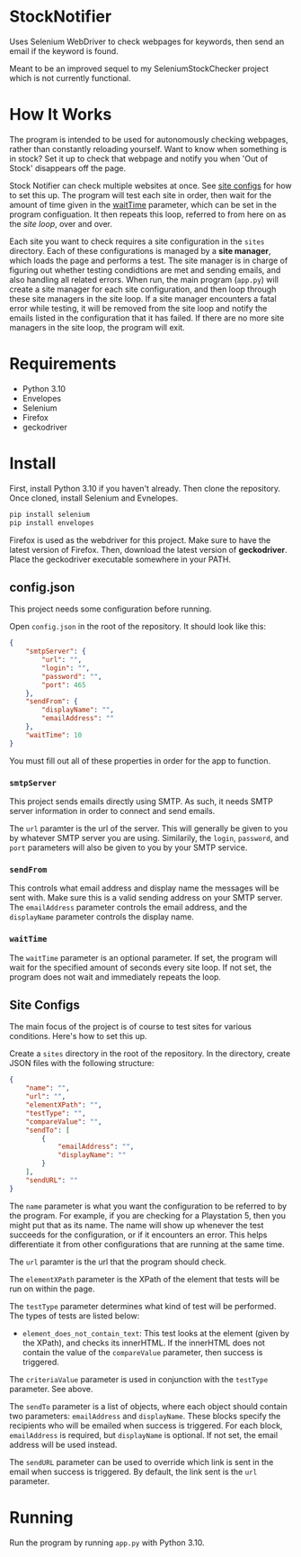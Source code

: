 # StockNotifier
Uses Selenium WebDriver to check webpages for keywords, then send an email if the keyword is found.

Meant to be an improved sequel to my SeleniumStockChecker project which is not currently functional.

# How It Works
The program is intended to be used for autonomously checking webpages, rather than constantly reloading yourself. Want to know when something is in stock? Set it up to check that webpage and notify you when 'Out of Stock' disappears off the page.

Stock Notifier can check multiple websites at once. See [site configs](#site-configs) for how to set this up. The program will test each site in order, then wait for the amount of time given in the [waitTime](#wait-time) parameter, which can be set in the program configuation. It then repeats this loop, referred to from here on as the *site loop*, over and over.

Each site you want to check requires a site configuration in the `sites` directory. Each of these configurations is managed by a **site manager**, which loads the page and performs a test. The site manager is in charge of figuring out whether testing condidtions are met and sending emails, and also handling all related errors. When run, the main program (`app.py`) will create a site manager for each site configuration, and then loop through these site managers in the site loop. If a site manager encounters a fatal error while testing, it will be removed from the site loop and notify the emails listed in the configuration that it has failed. If there are no more site managers in the site loop, the program will exit.

# Requirements
- Python 3.10
- Envelopes
- Selenium
- Firefox
- geckodriver

# Install
First, install Python 3.10 if you haven't already. Then clone the repository. Once cloned, install Selenium and Evnelopes.

```bash
pip install selenium
pip install envelopes
```

Firefox is used as the webdriver for this project. Make sure to have the latest version of Firefox. Then, download the latest version of **geckodriver**. Place the geckodriver executable somewhere in your PATH.

## config.json
This project needs some configuration before running. 

Open `config.json` in the root of the repository. It should look like this:

```json
{
    "smtpServer": {
        "url": "",
        "login": "",
        "password": "",
        "port": 465
    },
    "sendFrom": {
        "displayName": "",
        "emailAddress": ""
    },
    "waitTime": 10
}
```
You must fill out all of these properties in order for the app to function.

### `smtpServer`
This project sends emails directly using SMTP. As such, it needs SMTP server information in order to connect and send emails.

The `url` paramter is the url of the server. This will generally be given to you by whatever SMTP server you are using. Similarily, the `login`, `password`, and `port` parameters will also be given to you by your SMTP service.

### `sendFrom`
This controls what email address and display name the messages will be sent with. Make sure this is a valid sending address on your SMTP server. The `emailAddress` parameter controls the email address, and the `displayName` parameter controls the display name.

### `waitTime`
The `waitTime` parameter is an optional parameter. If set, the program will wait for the specified amount of seconds every site loop. If not set, the program does not wait and immediately repeats the loop.

## Site Configs
The main focus of the project is of course to test sites for various conditions. Here's how to set this up. 

Create a `sites` directory in the root of the repository. In the directory, create JSON files with the following structure:

```json
{
    "name": "",
    "url": "",
    "elementXPath": "",
    "testType": "",
    "compareValue": "",
    "sendTo": [
        {
            "emailAddress": "",
            "displayName": ""
        }
    ],
    "sendURL": ""
}
```
The `name` parameter is what you want the configuration to be referred to by the program. For example, if you are checking for a Playstation 5, then you might put that as its name. The name will show up whenever the test succeeds for the configuration, or if it encounters an error. This helps differentiate it from other configurations that are running at the same time.

The `url` paramter is the url that the program should check.

The `elementXPath` parameter is the XPath of the element that tests will be run on within the page.

The `testType` parameter determines what kind of test will be performed. The types of tests are listed below:
- `element_does_not_contain_text`: This test looks at the element (given by the XPath), and checks its innerHTML. If the innerHTML does not contain the value of the `compareValue` parameter, then success is triggered.

The `criteriaValue` parameter is used in conjunction with the `testType` parameter. See above.

The `sendTo` parameter is a list of objects, where each object should contain two parameters: `emailAddress` and `displayName`. These blocks specify the recipients who will be emailed when success is triggered. For each block, `emailAddress` is required, but `displayName` is optional. If not set, the email address will be used instead.

The `sendURL` parameter can be used to override which link is sent in the email when success is triggered. By default, the link sent is the `url` parameter.

# Running
Run the program by running `app.py` with Python 3.10.